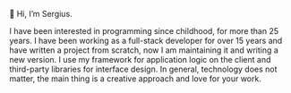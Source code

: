 👋 Hi, I’m Sergius.

I have been interested in programming since childhood, for more than 25 years. I have been working as a full-stack developer for over 15 years and have written a project from scratch, now I am maintaining it and writing a new version. I use my framework for application logic on the client and third-party libraries for interface design.
In general, technology does not matter, the main thing is a creative approach and love for your work.
